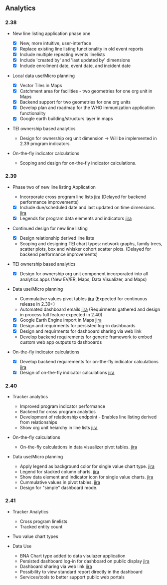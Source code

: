 ## Analytics

### 2.38

-   New line listing application phase one

    -  [x] New, more intuitive, user-interface
    -  [x] Replace existing line listing functionality in old event reports
    -  [x] Include multiple repeating events linelists
    -  [x] Include 'created by' and 'last updated by' dimensions
    -  [x] Include enrollment date, event date, and incident date

-   Local data use/Micro planning

    -  [x] Vector Tiles in Maps
    -  [x] Catchment area for facilities - two geometries for one org unit in Maps
    -  [x] Backend support for two geometries for one org units
    -  [x] Develop plan and roadmap for the WHO immunization application functionality
    -  [x] Google earth building/structurs layer in maps

-   TEI ownership based analytics

    -   Design for ownership org unit dimension -> Will be implemented in 2.39 program indicators.

-   On-the-fly indicator calculations

    -   Scoping and design for on-the-fly indicator calculations.

### 2.39

-   Phase two of new line listing Application
    -   Incorporate cross program line lists [jira](https://jira.dhis2.org/browse/DHIS2-7458) (Delayed for backend performance improvements)
    -  [x] Include due/scheduled date and last updated on time dimensions. [jira](https://jira.dhis2.org/browse/DHIS2-12309)
    -  [x] Legends for program data elements and indicators [jira](https://jira.dhis2.org/browse/DHIS2-75)

-  Continued design for new line listing
    -   [x] Design relationship derived line lists
    -   Scoping and designing TEI chart types: network graphs, family trees, scatter plots, box and whisker cohort scatter plots. (Delayed for backend performance   improvements)
 
-   TEI ownership based analytics

    -   [x] Design for ownership org unit component incorporated into all analytics apps (New EV/ER, Maps, Data Visualizer, and Maps)

-   Data use/Micro planning
    -   Cummulative values pivot tables [jira](https://jira.dhis2.org/browse/DHIS2-5497) (Expected for continuous release in 2.39+)
    -   Automated dashboard emails [jira](https://jira.dhis2.org/browse/DHIS2-12101) (Requirments gathered and design in process full feature expected in 2.40)
    -   [x] Google Earth Engine import in Maps [jira](https://jira.dhis2.org/browse/DHIS2-11966)
    -   [x] Design and requirments for persisted log-in dashboards
    -   [x] Design and requirments for dashboard sharing via web link
    -   Develop backend requirements for generic framework to embed custom web app outputs to dashboards

-   On-the-fly indicator calculations

    -   [x] Develop backend requirements for on-the-fly indicator calculations [jira](https://dhis2.atlassian.net/browse/DHIS2-13871)
    -   [x] Design of on-the-fly indicator calculations [jira](https://dhis2.atlassian.net/browse/DHIS2-13871)

### 2.40

-   Tracker analytics 
    -   Improved program indicator performance
    -   Backend for cross program analytics
    -   Development of relationship endpoint - Enables line listing derived from relationships
    -   Show org unit heiarchy in line lists [jira](https://dhis2.atlassian.net/browse/DHIS2-1558)
   
-   On-the-fly calculations

    -   On-the-fly calculations in data visualizer pivot tables. [jira](https://dhis2.atlassian.net/browse/DHIS2-13871)

-   Data use/Micro planning

    -   Apply legend as background color for single value chart type. [jira](https://dhis2.atlassian.net/browse/DHIS2-13702)
    -   Legend for stacked column charts. [jira](https://dhis2.atlassian.net/browse/DHIS2-13783)  
    -   Show data element and indicator icon for single value charts. [jira](https://dhis2.atlassian.net/browse/DHIS2-10496)
    -   Cummulative values in pivot tables. [jira](https://dhis2.atlassian.net/browse/DHIS2-5497)
    -   Design for "simple" dashboard mode.

### 2.41
-   Tracker Analytics
    -   Cross program linelists 
    -   Tracked entity count  
-  Two value chart types 

-   Data Use
    -   BNA Chart type added to data visulazer application
    -   Persisted dashboard log-in for dashboard on public display [jira](https://dhis2.atlassian.net/browse/DHIS2-13715)
    -   Dashboard sharing via web link [jira](https://dhis2.atlassian.net/browse/DHIS2-13716) 
    -   Possibility to view standard report directly in the dashboard
    -   Services/tools to better support public web portals 
